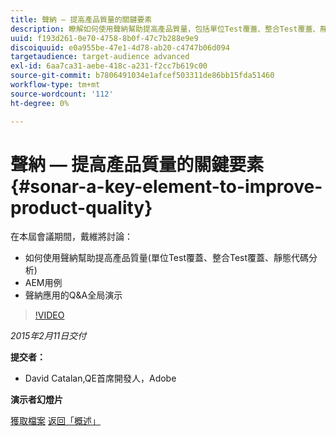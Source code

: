 ```yaml
---
title: 聲納 — 提高產品質量的關鍵要素
description: 瞭解如何使用聲納幫助提高產品質量，包括單位Test覆蓋、整合Test覆蓋、靜態代碼分析。 瞭解使用AEM案例並獲得聲納應用程式的問答全局演示。
uuid: f193d261-0e70-4758-8b0f-47c7b288e9e9
discoiquuid: e0a955be-47e1-4d78-ab20-c4747b06d094
targetaudience: target-audience advanced
exl-id: 6aa7ca31-aebe-418c-a231-f2cc7b619c00
source-git-commit: b7806491034e1afcef503311de86bb15fda51460
workflow-type: tm+mt
source-wordcount: '112'
ht-degree: 0%

---
```


# 聲納 — 提高產品質量的關鍵要素{#sonar-a-key-element-to-improve-product-quality}

在本屆會議期間，戴維將討論：

* 如何使用聲納幫助提高產品質量(單位Test覆蓋、整合Test覆蓋、靜態代碼分析)
* AEM用例
* 聲納應用的Q&amp;A全局演示

>[!VIDEO](https://video.tv.adobe.com/v/19379/?quality=9)

*2015年2月11日交付*

**提交者：**

* David Catalan,QE首席開發人，Adobe

**演示者幻燈片**

[獲取檔案](assets/cq-gems-on-aem-sonarqube-2015-02.pdf)
[返回「概述」](https://helpx.adobe.com/experience-manager/kt/eseminars/gems/aem-index.html)
